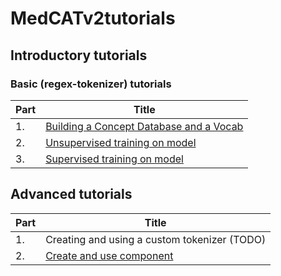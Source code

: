 # MedCATv2tutorials

## Introductory tutorials

### Basic (regex-tokenizer) tutorials

| Part | Title                                                                       |
| ---- |-----------------------------------------------------------------------------|
| 1.   |  [Building a Concept Database and a Vocab](https://github.com/CogStack/MedCATv2tutorials/blob/main/notebooks/introductory/basic/1._Build_a_Concept_Database_and_a_Vocabulary.ipynb)                                    |
| 2.   | [Unsupervised training on model](https://github.com/CogStack/MedCATv2tutorials/blob/main/notebooks/introductory/basic/2._Unsupervised_training_on_model.ipynb) |
| 3.   | [Supervised training on model](https://github.com/CogStack/MedCATv2tutorials/blob/main/notebooks/introductory/basic/3._Supervised_training_on_model.ipynb) |

## Advanced tutorials

| Part | Title                                                                       |
| ---- |-----------------------------------------------------------------------------|
| 1.   |  Creating and using a custom tokenizer (TODO)                               |
| 2.   |  [Create and use component](https://github.com/CogStack/MedCATv2tutorials/blob/main/notebooks/advanced/2._Create_and_use_component.ipynb)                                    |